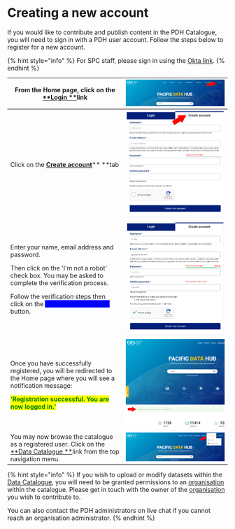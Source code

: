 # Creating a new account

If you would like to contribute and publish content in the PDH Catalogue, you will need to sign in with a PDH user account.  Follow the steps below to register for a new account.

{% hint style="info" %}
For SPC staff, please sign in using the [Okta link](https://pacificdata.org/saml/drupal\_login/spc\_okta).
{% endhint %}

| From the Home page, click on the [**Login **](https://pacificdata.org/user/login)link                                                                                                                                                                                                                                                    | ![](<../../.gitbook/assets/image (101) (1).png>) |
| ---------------------------------------------------------------------------------------------------------------------------------------------------------------------------------------------------------------------------------------------------------------------------------------------------------------------------------------- | ------------------------------------------------ |
| Click on the [**Create account**](https://pacificdata/org/user/register)** **tab                                                                                                                                                                                                                                                         | ![](<../../.gitbook/assets/image (99) (1).png>)  |
| <p>Enter your name, email address and password.</p><p></p><p>Then click on the 'I'm not a robot' check box. You may be asked to complete the verification process.</p><p></p><p>Follow the verification steps then click on the <mark style="color:blue;background-color:blue;"><strong>'Create new account'</strong> </mark>button.</p> | ![](<../../.gitbook/assets/image (103).png>)     |
| <p>Once you have successfully registered, you will be redirected to the Home page where you will see a notification message:</p><p><mark style="color:green;"><strong></strong></mark></p><p><mark style="color:green;background-color:yellow;"><strong>'Registration successful. You are now logged in.'</strong></mark></p>            | ![](<../../.gitbook/assets/image (98).png>)      |
| You may now browse the catalogue as a registered user. Click on the [**Data Catalogue **](https://pacificdata.org/data)link from the top navigation menu.                                                                                                                                                                                | ![](<../../.gitbook/assets/image (99).png>)      |



{% hint style="info" %}
If you wish to upload or modify datasets within the [Data Catalogue](https://pacificdata.org/data), you will need to be granted permissions to an [organisation](https://pacificdata.org/data/organization) within the catalogue. Please get in touch with the owner of the [organisation ](https://pacificdata.org/data/organization)you wish to contribute to.

You can also contact the PDH administrators on live chat if you cannot reach an organisation administrator.
{% endhint %}
